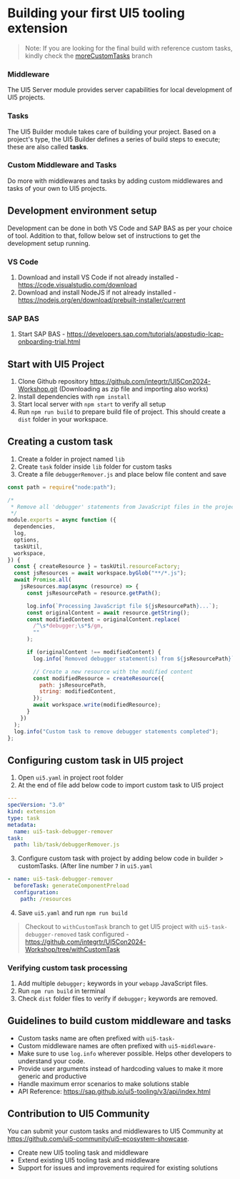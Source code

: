 # Building your first UI5 tooling extension

>  Note: If you are looking for the final build with reference custom tasks, kindly check the [moreCustomTasks](https://github.com/integrtr/UI5Con2024-Workshop/tree/moreCustomTasks) branch

### Middleware

The UI5 Server module provides server capabilities for local development of UI5 projects.

### Tasks

The UI5 Builder module takes care of building your project. Based on a project's type, the UI5 Builder defines a series of build steps to execute; these are also called **tasks**.

### Custom Middleware and Tasks

Do more with middlewares and tasks by adding custom middlewares and tasks of your own to UI5 projects.

## Development environment setup

Development can be done in both VS Code and SAP BAS as per your choice of tool. Addition to that, follow below set of instructions to get the development setup running.

### VS Code

1. Download and install VS Code if not already installed - https://code.visualstudio.com/download
2. Download and install NodeJS if not already installed - https://nodejs.org/en/download/prebuilt-installer/current

### SAP BAS

1. Start SAP BAS - https://developers.sap.com/tutorials/appstudio-lcap-onboarding-trial.html

## Start with UI5 Project

1. Clone Github repository https://github.com/integrtr/UI5Con2024-Workshop.git (Downloading as zip file and importing also works)
2. Install dependencies with `npm install`
3. Start local server with `npm start` to verify all setup
4. Run `npm run build` to prepare build file of project. This should create a `dist` folder in your workspace.

## Creating a custom task

1. Create a folder in project named `lib`
2. Create `task` folder inside `lib` folder for custom tasks
3. Create a file `debuggerRemover.js` and place below file content and save

```JavaScript
const path = require("node:path");

/*
 * Remove all 'debugger' statements from JavaScript files in the project
 */
module.exports = async function ({
  dependencies,
  log,
  options,
  taskUtil,
  workspace,
}) {
  const { createResource } = taskUtil.resourceFactory;
  const jsResources = await workspace.byGlob("**/*.js");
  await Promise.all(
    jsResources.map(async (resource) => {
      const jsResourcePath = resource.getPath();

      log.info(`Processing JavaScript file ${jsResourcePath}...`);
      const originalContent = await resource.getString();
      const modifiedContent = originalContent.replace(
        /^\s*debugger;\s*$/gm,
        ""
      );

      if (originalContent !== modifiedContent) {
        log.info(`Removed debugger statement(s) from ${jsResourcePath}`);

        // Create a new resource with the modified content
        const modifiedResource = createResource({
          path: jsResourcePath,
          string: modifiedContent,
        });
        await workspace.write(modifiedResource);
      }
    })
  );
  log.info("Custom task to remove debugger statements completed");
};
```

## Configuring custom task in UI5 project

1. Open `ui5.yaml` in project root folder
2. At the end of file add below code to import custom task to UI5 project

```yaml
---
specVersion: "3.0"
kind: extension
type: task
metadata:
  name: ui5-task-debugger-remover
task:
  path: lib/task/debuggerRemover.js
```

3. Configure custom task with project by adding below code in builder > customTasks. (After line number `7` in `ui5.yaml`

```yaml
- name: ui5-task-debugger-remover
  beforeTask: generateComponentPreload
  configuration:
    path: /resources
```

4. Save `ui5.yaml` and run `npm run build`

> Checkout to `withCustomTask` branch to get UI5 project with `ui5-task-debugger-removed` task configured - https://github.com/integrtr/UI5Con2024-Workshop/tree/withCustomTask

### Verifying custom task processing

1. Add multiple `debugger;` keywords in your `webapp` JavaScript files.
2. Run `npm run build` in terminal
3. Check `dist` folder files to verify if `debugger;` keywords are removed.

## Guidelines to build custom middleware and tasks

- Custom tasks name are often prefixed with `ui5-task-`
- Custom middleware names are often prefixed with `ui5-middleware-`
- Make sure to use `log.info` wherever possible. Helps other developers to understand your code.
- Provide user arguments instead of hardcoding values to make it more generic and productive
- Handle maximum error scenarios to make solutions stable
- API Reference: https://sap.github.io/ui5-tooling/v3/api/index.html

## Contribution to UI5 Community

You can submit your custom tasks and middlewares to UI5 Community at https://github.com/ui5-community/ui5-ecosystem-showcase.

- Create new UI5 tooling task and middleware
- Extend existing UI5 tooling task and middleware
- Support for issues and improvements required for existing solutions
